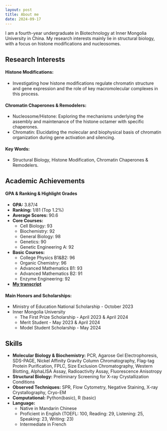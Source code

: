 ```yaml
---
layout: post
title: About me
date: 2024-09-17
---
```

 
I am a fourth-year undergraduate in Biotechnology at Inner Mongolia University in China. My research interests mainly lie in structural biology, with a focus on histone modifications and nucleosomes.  
 
## Research Interests

#### **Histone Modifications:**

- Investigating how histone modifications regulate chromatin structure and gene expression and the role of key macromolecular complexes in this process.
  
#### **Chromatin Chaperones & Remodelers:**

- Nucleosome/Histone: Exploring the mechanisms underlying the assembly and maintenance of the histone octamer with specific chaperones.
- Chromatin: Elucidating the molecular and biophysical basis of chromatin organization during gene activation and silencing.
  
#### **Key Words:**

- Structural Biology, Histone Modification, Chromatin Chaperones & Remodelers.

## Academic Achievements

#### **GPA & Ranking & Highlight Grades**

- **GPA:** 3.87/4
- **Ranking:** 1/81 (Top 1.2%)
- **Average Scores:** 90.6
- **Core Courses:**
  - Cell Biology: 93
  - Biochemistry: 92
  - General Biology: 98
  - Genetics: 90
  - Genetic Engineering A: 92
- **Basic Courses:**
  - College Physics B1&B2: 96
  - Organic Chemistry: 96
  - Advanced Mathematics B1: 93
  - Advanced Mathematics B2: 91
  - Enzyme Engineering: 92
- **[My transcript](/assets/Transcript.pdf)**

#### **Main Honors and Scholarships:**

- Ministry of Education National Scholarship - October 2023
- Inner Mongolia University
  - The First Prize Scholarship - April 2023 & April 2024
  - Merit Student - May 2023 & April 2024
  - Model Student Scholarship - May 2024 

## Skills
* **Molecular Biology & Biochemistry:** PCR, Agarose Gel Electrophoresis, SDS-PAGE, Nickel Affinity Gravity Column Chromatography, Flag-tag Protein Purification, FPLC, Size Exclusion Chromatography, Western Blotting, AlphaLISA Assay, Radioactivity Assay, Fluorescence Anisotropy<br>
* **Structural Biology:** Preliminary Screening for X-ray Crystallization Conditions<br>
* **Observed Techniques:** SPR, Flow Cytometry, Negative Staining, X-ray Crystallography, Cryo-EM<br>
* **Computational:** Python(basic), R (basic)<br>
* **Language:**
   * Native in Mandarin Chinese<br>
   * Proficient in English (TOEFL: 100, Reading: 29, Listening: 25, Speaking: 23, Writing: 23)<br>
   * Intermediate in French<br>
